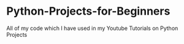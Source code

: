 # Python-Projects-for-Beginners
All of my code which I have used in my Youtube Tutorials on Python Projects
